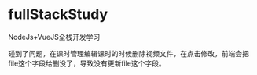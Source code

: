 # fullStackStudy
NodeJs+VueJS全栈开发学习

碰到了问题，在课时管理编辑课时的时候删除视频文件，在点击修改，前端会把file这个字段给删没了，导致没有更新file这个字段。